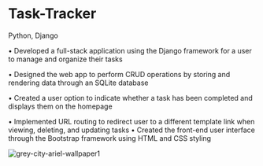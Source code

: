 # Task-Tracker
Python, Django

• Developed a full-stack application using the Django framework for a user to manage and organize their tasks

• Designed the web app to perform CRUD operations by storing and rendering data through an SQLite database

• Created a user option to indicate whether a task has been completed and displays them on the homepage

• Implemented URL routing to redirect user to a different template link when viewing, deleting, and updating tasks • Created the front-end user interface through     the Bootstrap framework using HTML and CSS styling

![grey-city-ariel-wallpaper1](https://user-images.githubusercontent.com/67882898/104858615-929aa080-58ee-11eb-93fe-759176f6fae6.jpg)
